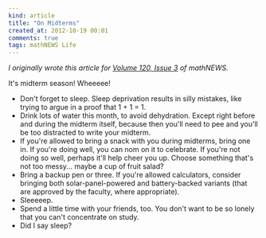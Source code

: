 ```yaml
---
kind: article
title: "On Midterms"
created_at: 2012-10-19 00:01
comments: true
tags: mathNEWS Life
---
```


_I originally wrote this article for
[Volume 120, Issue 3](http://mathnews.uwaterloo.ca/wordpress/?p=4790)
of mathNEWS._

It's midterm season! Wheeeee!

 * Don't forget to sleep. Sleep deprivation results in silly mistakes, like trying to argue in a proof that 1 + 1 = 1.
 * Drink lots of water this month, to avoid dehydration. Except right before and during the midterm itself, because then you'll need to pee and you'll be too distracted to write your midterm.
 * If you're allowed to bring a snack with you during midterms, bring one in. If you're doing well, you can nom on it to celebrate. If you're not doing so well, perhaps it'll help cheer you up. Choose something that's not too messy... maybe a cup of fruit salad?
 * Bring a backup pen or three. If you're allowed calculators, consider bringing both solar-panel-powered and battery-backed variants (that are approved by the faculty, where appropriate).
 * Sleeeeep.
 * Spend a little time with your friends, too. You don't want to be so lonely that you can't concentrate on study.
 * Did I say sleep?
